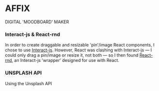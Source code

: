 # AFFIX
DIGITAL 'MOODBOARD' MAKER

### Interact-js & React-rnd
In order to create draggable and resizable 'pin'/image React components, I chose to use [Interact-js](http://interactjs.io/). However, React was clashing with Interact-js — I could only drag a pin/image or resize it, not both — so I then found [React-rnd](https://github.com/bokuweb/react-rnd), an Interact-js 'wrapper' designed for use with React. 

### UNSPLASH API
Using the Unsplash API
